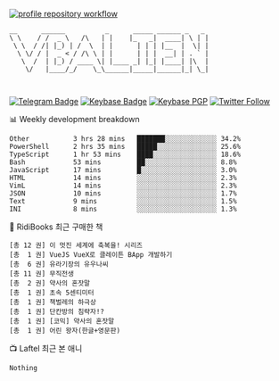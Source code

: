 [![profile repository workflow](https://github.com/vbalien/vbalien/actions/workflows/push.yml/badge.svg)](https://github.com/vbalien/vbalien/actions/workflows/push.yml)
```
__      ______          _      _____ ______ _   _ 
\ \    / /  _ \   /\   | |    |_   _|  ____| \ | |
 \ \  / /| |_) | /  \  | |      | | | |__  |  \| |
  \ \/ / |  _ < / /\ \ | |      | | |  __| | . ` |
   \  /  | |_) / ____ \| |____ _| |_| |____| |\  |
    \/   |____/_/    \_\______|_____|______|_| \_|
                                                  
                                                  
```
[![Telegram Badge](https://img.shields.io/badge/-Telegram-2CA5E0?logo=telegram)](https://t.me/vbalien)
[![Keybase Badge](https://img.shields.io/badge/-Keybase-33A0FF?logo=keybase&logoColor=white)](https://keybase.io/vbalien)
[![Keybase PGP](https://img.shields.io/keybase/pgp/vbalien)](http://sks.pod02.fleetstreetops.com/pks/lookup?search=0xE98CF73DE1E36F7D1B8A383AFD987F8DBE513071&fingerprint=on&op=index)
[![Twitter Follow](https://img.shields.io/twitter/follow/_elnyan)](https://twitter.com/_elnyan)

📊 Weekly development breakdown
```
Other           3 hrs 28 mins   ███████░░░░░░░░░░░░░ 34.2%
PowerShell      2 hrs 35 mins   █████░░░░░░░░░░░░░░░ 25.6%
TypeScript      1 hr 53 mins    ████░░░░░░░░░░░░░░░░ 18.6%
Bash            53 mins         ██░░░░░░░░░░░░░░░░░░ 8.8%
JavaScript      17 mins         █░░░░░░░░░░░░░░░░░░░ 3.0%
HTML            14 mins         ░░░░░░░░░░░░░░░░░░░░ 2.3%
VimL            14 mins         ░░░░░░░░░░░░░░░░░░░░ 2.3%
JSON            10 mins         ░░░░░░░░░░░░░░░░░░░░ 1.7%
Text            9 mins          ░░░░░░░░░░░░░░░░░░░░ 1.5%
INI             8 mins          ░░░░░░░░░░░░░░░░░░░░ 1.3%
```
📖 RidiBooks 최근 구매한 책
```
[총 12 권] 이 멋진 세계에 축복을! 시리즈 
[총  1 권] VueJS VueX로 클레이튼 BApp 개발하기 
[총  6 권] 유라기장의 유우나씨 
[총 11 권] 무직전생 
[총  2 권] 약사의 혼잣말 
[총  1 권] 초속 5센티미터 
[총  1 권] 책벌레의 하극상 
[총  1 권] 단칸방의 침략자!? 
[총  1 권] [코믹] 약사의 혼잣말 
[총  1 권] 어린 왕자(한글+영문판) 
```
📺 Laftel 최근 본 애니
```
Nothing
```
